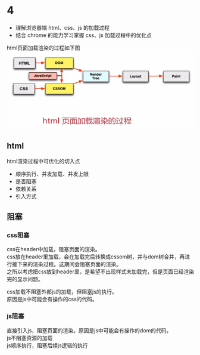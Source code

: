 # 4
- 理解浏览器端 html、css、js 的加载过程
- 结合 chrome 的能力学习掌握 css、js 加载过程中的优化点


html页面加载渲染的过程如下图
![html页面加载渲染的过程](./html-load-process.png)



## html
html渲染过程中可优化的切入点
- 顺序执行、并发加载、并发上限
- 是否阻塞
- 依赖关系
- 引入方式

## 阻塞
### css阻塞
css在header中加载，阻塞页面的渲染。<br>
css放在header里加载，会在加载完后转换成cssom树，并与dom树合并，再进行接下来的渲染过程。这期间会阻塞页面的渲染。
<br>
之所以考虑把css放到header里，是希望不出现样式未加载完，但是页面已经渲染完的显示问题。

css加载不阻塞外部js的加载，但阻塞js的执行。
<br>
原因是js中可能会有操作的css的代码。
### js阻塞
直接引入js，阻塞页面的渲染。原因是js中可能会有操作的dom的代码。
<br>
js不阻塞资源的加载
<br>
js顺序执行，阻塞后续js逻辑的执行